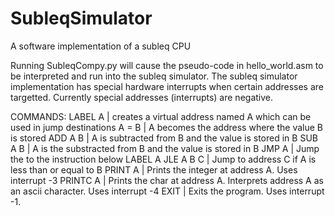 # SubleqSimulator
A software implementation of a subleq CPU

Running SubleqCompy.py will cause the pseudo-code in hello_world.asm to be interpreted and run into the subleq simulator.
The subleq simulator implementation has special hardware interrupts when certain addresses are targetted. Currently special addresses (interrupts) are negative.

COMMANDS:
LABEL A   | creates a virtual address named A which can be used in jump destinations
A = B     | A becomes the address where the value B is stored
ADD A B   | A is subtracted from B and the value is stored in B
SUB A B   | A is the substracted from B and the value is stored in B
JMP A     | Jump the to the instruction below LABEL A
JLE A B C | Jump to address C if A is less than or equal to B
PRINT A   | Prints the integer at address A. Uses interrupt -3
PRINTC A  | Prints the char at address A. Interprets address A as an ascii character. Uses interrupt -4
EXIT      | Exits the program. Uses interrupt -1.
